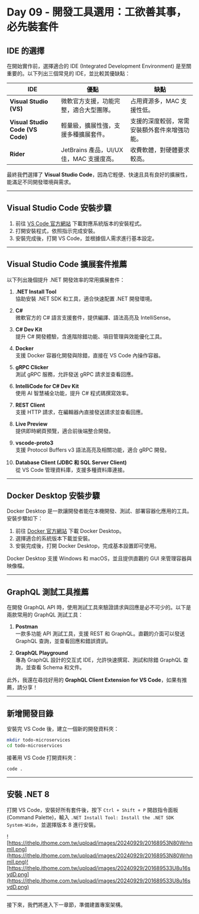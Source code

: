# Day 09 - 開發工具選用：工欲善其事，必先裝套件

## IDE 的選擇

在開始實作前，選擇適合的 IDE (Integrated Development Environment) 是至關重要的。以下列出三個常見的 IDE，並比較其優缺點：

| **IDE**                   | **優點**                                             | **缺點**                                      |
|---------------------------|-----------------------------------------------------|-----------------------------------------------|
| **Visual Studio (VS)**     | 微軟官方支援，功能完整，適合大型團隊。                | 占用資源多，MAC 支援性低。                    |
| **Visual Studio Code (VS Code)** | 輕量級，擴展性強，支援多種擴展套件。            | 支援的深度較弱，常需安裝額外套件來增強功能。  |
| **Rider**                  | JetBrains 產品，UI/UX 佳，MAC 支援度高。              | 收費軟體，對硬體要求較高。                    |

最終我們選擇了 **Visual Studio Code**，因為它輕便、快速且具有良好的擴展性，能滿足不同開發環境與需求。

---

## Visual Studio Code 安裝步驟

1. 前往 [VS Code 官方網站](https://code.visualstudio.com/) 下載對應系統版本的安裝程式。
2. 打開安裝程式，依照指示完成安裝。
3. 安裝完成後，打開 VS Code，並根據個人需求進行基本設定。

---

## Visual Studio Code 擴展套件推薦

以下列出幾個提升 .NET 開發效率的常用擴展套件：

1. **.NET Install Tool**  
   協助安裝 .NET SDK 和工具，適合快速配置 .NET 開發環境。

2. **C#**  
   微軟官方的 C# 語言支援套件，提供編譯、語法高亮及 IntelliSense。

3. **C# Dev Kit**  
   提升 C# 開發體驗，含進階除錯功能、項目管理與效能優化工具。

4. **Docker**  
   支援 Docker 容器化開發與除錯，直接在 VS Code 內操作容器。

5. **gRPC Clicker**  
   測試 gRPC 服務，允許發送 gRPC 請求並查看回應。

6. **IntelliCode for C# Dev Kit**  
   使用 AI 智慧補全功能，提升 C# 程式碼撰寫效率。

7. **REST Client**  
   支援 HTTP 請求，在編輯器內直接發送請求並查看回應。

8. **Live Preview**  
   提供即時網頁預覽，適合前後端整合開發。

9. **vscode-proto3**  
   支援 Protocol Buffers v3 語法高亮及相關功能，適合 gRPC 開發。

10. **Database Client (JDBC 和 SQL Server Client)**  
    從 VS Code 管理資料庫，支援多種資料庫連接。

---

## Docker Desktop 安裝步驟

Docker Desktop 是一款讓開發者能在本機開發、測試、部署容器化應用的工具。安裝步驟如下：

1. 前往 [Docker 官方網站](https://www.docker.com/products/docker-desktop) 下載 Docker Desktop。
2. 選擇適合的系統版本下載並安裝。
3. 安裝完成後，打開 Docker Desktop，完成基本設置即可使用。

Docker Desktop 支援 Windows 和 macOS，並且提供直觀的 GUI 來管理容器與映像檔。

---

## GraphQL 測試工具推薦

在開發 GraphQL API 時，使用測試工具來驗證請求與回應是必不可少的。以下是兩款常用的 GraphQL 測試工具：

1. **Postman**  
   一款多功能 API 測試工具，支援 REST 和 GraphQL。直觀的介面可以發送 GraphQL 查詢，並查看回應和錯誤資訊。

2. **GraphQL Playground**  
   專為 GraphQL 設計的交互式 IDE，允許快速撰寫、測試和除錯 GraphQL 查詢，並查看 Schema 和文件。

此外，我還在尋找好用的 **GraphQL Client Extension for VS Code**，如果有推薦，請分享！

---

## 新增開發目錄

安裝完 VS Code 後，建立一個新的開發資料夾：

```bash
mkdir todo-microservices
cd todo-microservices
```

接著用 VS Code 打開資料夾：

```bash
code .
```

---

## 安裝 .NET 8

打開 VS Code，安裝好所有套件後，按下 `Ctrl + Shift + P` 開啟指令面板 (Command Palette)，輸入 `.NET Install Tool: Install the .NET SDK System-Wide`，並選擇版本 8 進行安裝。

![https://ithelp.ithome.com.tw/upload/images/20240929/20168953N80WrhnmlI.png](https://ithelp.ithome.com.tw/upload/images/20240929/20168953N80WrhnmlI.png)![https://ithelp.ithome.com.tw/upload/images/20240929/201689533U8u16sydD.png](https://ithelp.ithome.com.tw/upload/images/20240929/201689533U8u16sydD.png)

---

接下來，我們將進入下一章節，準備建置專案架構。
